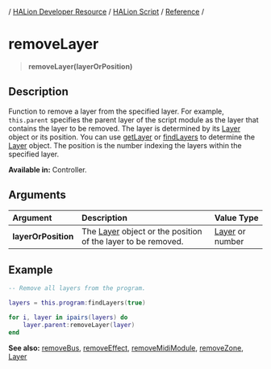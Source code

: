 / [HALion Developer Resource](../../HALion-Developer-Resource.md) / [HALion Script](./HALion-Script.md) / [Reference](./Reference.md) /

# removeLayer

>**removeLayer(layerOrPosition)**

## Description

Function to remove a layer from the specified layer. For example, ``this.parent`` specifies the parent layer of the script module as the layer that contains the layer to be removed. The layer is determined by its [Layer](./Layer.md) object or its position. You can use [getLayer](./getLayer.md) or [findLayers](./findLayers.md) to determine the [Layer](./Layer.md) object. The position is the number indexing the layers within the specified layer.

**Available in:** Controller.

## Arguments

|Argument|Description|Value Type|
|:-|:-|:-|
|**layerOrPosition**|The [Layer](./Layer.md) object or the position of the layer to be removed.|[Layer](./Layer.md) or number|

## Example

```lua
-- Remove all layers from the program.

layers = this.program:findLayers(true)

for i, layer in ipairs(layers) do
    layer.parent:removeLayer(layer)
end
```

**See also:** [removeBus](./removeBus.md), [removeEffect](./removeEffect.md), [removeMidiModule](./removeMidiModule.md), [removeZone](./removeZone.md), [Layer](./Layer.md)